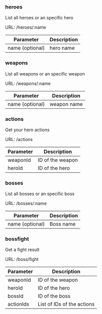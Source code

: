 ### heroes 
List all heroes or an specific hero

URL: /heroes/:name

| Parameter        | Description|
| ------------- |-------------| 
| name (optional)     | hero name |

### weapons  
List all weapons or an specific weapon

URL: /weapons/:name

| Parameter        | Description|
| ------------- |-------------| 
| name (optional)      | weapon name |

### actions
Get your hero actions

URL: /actions

| Parameter        | Description|
| ------------- |-------------| 
| weaponId     | ID of the weapon |
| heroId     | ID of the hero |

### bosses  
List all bosses or an specific boss

URL: /bosses/:name

| Parameter        | Description|
| ------------- |-------------| 
| name (optional)     | Boss name |

### bossfight
Get a fight result

URL: /boss/fight

| Parameter        | Description|
| ------------- |-------------| 
| weaponId     | ID of the weapon |
| heroId     | ID of the hero |
| bossId     | ID of the boss |
| actionIds     | List of IDs of the actions |